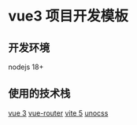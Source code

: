 # vue3 项目开发模板

## 开发环境
nodejs 18+

## 使用的技术栈

[vue 3](https://cn.vuejs.org/)
[vue-router](https://router.vuejs.org/zh/) 
[vite 5](https://cn.vitejs.dev/) 
[unocss](https://unocss.dev/)
